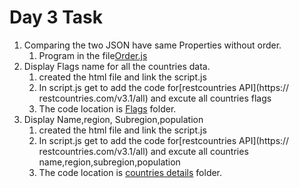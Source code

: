 # Day 3 Task

1. Comparing the two JSON have same Properties without order.
    1. Program in the file[Order.js](./Order.js)
2. Display Flags name for all the countries data.
    1. created the html file and link the script.js
    2. In script.js get to add the code for[restcountries API](https:// restcountries.com/v3.1/all) and excute all countries flags
    3. The code location is [Flags](./Flags/) folder.
3. Display Name,region, Subregion,population
    1. created the html file and link the script.js
    2. In script.js get to add the code for[restcountries API](https:// restcountries.com/v3.1/all) and excute all countries name,region,subregion,population
    3. The code location is [countries details](./countries%20details/) folder.
